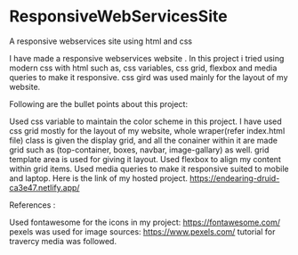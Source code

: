 # ResponsiveWebServicesSite
A responsive webservices site using html and css

I have made a responsive webservices website . In this project i tried using modern css with html such as, css variables, css grid, flexbox and media queries to make it responsive. css gird was used mainly for the layout of my website.

Following are the bullet points about this project:

Used css variable to maintain the color scheme in this project.
I have used css grid mostly for the layout of my website, whole wraper(refer index.html file) class is given the display grid, and all the conainer within it are made grid such as (top-container, boxes, navbar, image-gallary) as well.
grid template area is used for giving it layout.
Used flexbox to align my content within grid items.
Used media queries to make it responsive suited to mobile and laptop.
Here is the link of my hosted project. https://endearing-druid-ca3e47.netlify.app/

References :

Used fontawesome for the icons in my project: https://fontawesome.com/
pexels was used for image sources: https://www.pexels.com/
tutorial for travercy media was followed.
